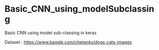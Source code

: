 # Basic_CNN_using_modelSubclassing
Basic CNN using model sub-classing in keras</br>

Dataset : https://www.kaggle.com/chetankv/dogs-cats-images
